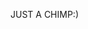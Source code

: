 JUST A CHIMP:)
<!--//- 👋 Hi, I’m @waterapplechimpanzee
//- 👀 I’m interested in ...
//- 🌱 I’m currently learning ...
//- 💞️ I’m looking to collaborate on ...
//- 📫 How to reach me ...
//- 😄 Pronouns: ...
//- ⚡ Fun fact: ...--!>

<!---
waterapplechimpanzee/waterapplechimpanzee is a ✨ special ✨ repository because its `README.md` (this file) appears on your GitHub profile.
You can click the Preview link to take a look at your changes.
--->
